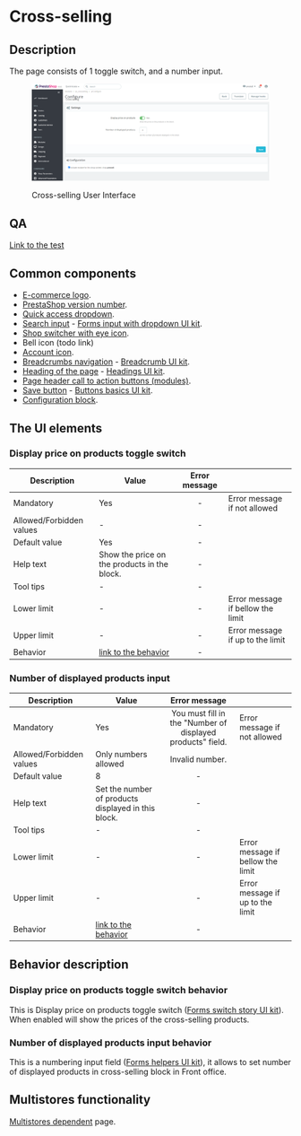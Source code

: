 # Cross-selling

## Description

The page consists of 1 toggle switch, and a number input.

<figure><img src="../../../../../.gitbook/assets/image (54).png" alt="Cross-selling User Interface"><figcaption><p>Cross-selling User Interface</p></figcaption></figure>

## QA&#x20;

[Link to the test](https://build.prestashop-project.org/test-scenarios/scenarios/core/functional/bo/modules/module-manager/modules.html)

## Common components <a href="#common-components" id="common-components"></a>

* [E-commerce logo](../../../common-components/back-office-header/prestashop-logo.md).
* [PrestaShop version number](../../../common-components/prestashop-version-number.md).
* [Quick access dropdown](../../../common-components/quick-access-dropdown.md).
* [Search input](../../../common-components/search-input-field.md) - [Forms input with dropdown UI kit](https://build.prestashop-project.org/prestashop-ui-kit/?path=/story/forms--input-with-dropdown).
* [Shop switcher with eye icon](../../../common-components/shop-switcher-with-eye-icon.md).
* Bell icon (todo link)
* [Account icon](../../../common-components/account-icon.md).
* [Breadcrumbs navigation](../../../common-components/breadcrumbs.md) - [Breadcrumb UI kit](https://build.prestashop.com/prestashop-ui-kit/?path=/story/breadcrumb--breadcrumb).
* [Heading of the page](../../../common-components/heading-of-the-page.md) - [Headings UI ](https://build.prestashop.com/prestashop-ui-kit/?path=/story/headings--headings)[kit](https://build.prestashop-project.org/prestashop-ui-kit/?path=/story/headings--headings).
* [Page header call to action buttons (modules)](../../../common-components/page-header-call-to-action-buttons-modules.md).
* [Save button](../../../common-components/save-button.md) -  [Buttons basics UI kit](https://build.prestashop.com/prestashop-ui-kit/?path=/story/buttons--basics).
* [Configuration block](../../../common-components/configuration-block.md).&#x20;

## The UI elements

### Display price on products toggle switch

<table><thead><tr><th>Description</th><th>Value</th><th align="center">Error message</th><th data-hidden></th></tr></thead><tbody><tr><td>Mandatory</td><td>Yes</td><td align="center">-</td><td>Error message if not allowed</td></tr><tr><td>Allowed/Forbidden values</td><td>-</td><td align="center">-</td><td></td></tr><tr><td>Default value</td><td>Yes</td><td align="center">-</td><td></td></tr><tr><td>Help text</td><td>Show the price on the products in the block.</td><td align="center">-</td><td></td></tr><tr><td>Tool tips</td><td>-</td><td align="center">-</td><td></td></tr><tr><td>Lower limit</td><td>-</td><td align="center">-</td><td>Error message if bellow the limit</td></tr><tr><td>Upper limit</td><td>-</td><td align="center">-</td><td>Error message if up to the limit</td></tr><tr><td>Behavior</td><td><a href="cross-selling.md#display-price-on-products-toggle-switch-behavior">link to the behavior</a></td><td align="center">-</td><td></td></tr></tbody></table>

### Number of displayed products input

<table><thead><tr><th>Description</th><th>Value</th><th align="center">Error message</th><th data-hidden></th></tr></thead><tbody><tr><td>Mandatory</td><td>Yes</td><td align="center">You must fill in the "Number of displayed products" field.</td><td>Error message if not allowed</td></tr><tr><td>Allowed/Forbidden values</td><td>Only numbers allowed</td><td align="center">Invalid number.</td><td></td></tr><tr><td>Default value</td><td>8</td><td align="center">-</td><td></td></tr><tr><td>Help text</td><td>Set the number of products displayed in this block.</td><td align="center">-</td><td></td></tr><tr><td>Tool tips</td><td>-</td><td align="center">-</td><td></td></tr><tr><td>Lower limit</td><td>-</td><td align="center">-</td><td>Error message if bellow the limit</td></tr><tr><td>Upper limit</td><td>-</td><td align="center">-</td><td>Error message if up to the limit</td></tr><tr><td>Behavior</td><td><a href="cross-selling.md#number-of-displayed-products-input-behavior">link to the behavior</a></td><td align="center">-</td><td></td></tr></tbody></table>

## Behavior description

### Display price on products toggle switch behavior

This is Display price on products toggle switch ([Forms switch story UI kit](https://build.prestashop-project.org/prestashop-ui-kit/?path=/story/forms--switch-story)). When enabled will show the prices of the cross-selling products.

### Number of displayed products input behavior

This is a numbering input field ([Forms helpers UI kit](https://build.prestashop-project.org/prestashop-ui-kit/?path=/story/forms--helpers)), it allows to set number of displayed products in cross-selling block in Front office.

## Multistores functionality

[Multistores dependent](../../../common-components/multistores-dependent.md) page.
